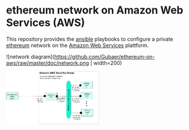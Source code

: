 # ethereum network on Amazon Web Services (AWS)

This repository provides the [ansible](https://www.ansible.com/) playbooks to configure a private [ethereum](https://www.ethereum.org/) network on the 
[Amazon Web Services](https://aws.amazon.com/) plattform.


![network diagram](https://github.com/Gubaer/ethereum-on-aws/raw/master/doc/network.png | width=200)

<img src="https://github.com/Gubaer/ethereum-on-aws/raw/master/doc/network.png" width="50%">


